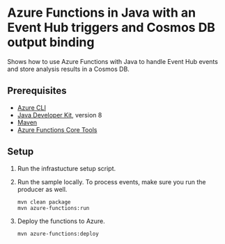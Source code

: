 # Azure Functions in Java with an Event Hub triggers and Cosmos DB output binding

Shows how to use Azure Functions with Java to handle Event Hub events and store analysis results in a Cosmos DB. 

## Prerequisites

* [Azure CLI](https://docs.microsoft.com/cli/azure/install-azure-cli)
* [Java Developer Kit](https://aka.ms/azure-jdks), version 8
* [Maven](https://maven.apache.org)
* [Azure Functions Core Tools](https://www.npmjs.com/package/azure-functions-core-tools)

## Setup
1. Run the infrastucture setup script.
2. Run the sample locally. To process events, make sure you run the producer as well.

    ```
    mvn clean package
    mvn azure-functions:run
    ```

3. Deploy the functions to Azure.

    ```bash
    mvn azure-functions:deploy
    ```